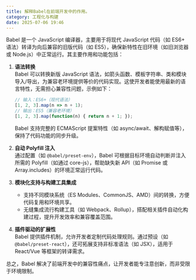 ```yaml
---
title: 解释Babel在前端开发中的作用。
category: 工程化与构建
date: 2025-07-06 19:46
---
```

Babel 是一个 JavaScript 编译器，主要用于将现代 JavaScript 代码（如 ES6+ 语法）转译为向后兼容的旧版代码（如 ES5），确保新特性在旧环境（如旧浏览器或 Node.js）中正常运行。其主要作用和功能包括：  

1. **语法转换**  
   Babel 可以转换新版 JavaScript 语法，如箭头函数、模板字符串、类和模块导入/导出，为兼容老环境提供等价的代码实现。这使开发者能使用最新的语言特性，无需担心兼容性问题，示例如下：  
   ```javascript  
   // 输入：ES6+（现代语法）  
   [1, 2, 3].map(n => n + 1);  
   // 输出：ES5（兼容老环境）  
   [1, 2, 3].map(function(n) { return n + 1; });  
   ```  
   Babel 支持完整的 ECMAScript 提案特性（如 async/await、解构赋值等），保持了代码功能的同步升级。  

2. **自动 Polyfill 注入**  
   通过配置（如 `@babel/preset-env`），Babel 可根据目标环境自动判断并注入所需的 Polyfill（如通过 core-js），帮助缺失新 API（如 Promise 或 Array.includes）的环境正常运行代码。  

3. **模块化支持与构建工具集成**  
   - 支持不同模块系统（ES Modules、CommonJS、AMD）间的转换，方便代码复用和环境共享。  
   - 无缝集成流行构建工具（如 Webpack、Rollup），搭配相关插件自动化构建过程，提升开发效率和兼容覆盖范围。  

4. **插件驱动的扩展性**  
   Babel 提供插件机制，允许开发者定制代码处理规则。通过预设（如 `@babel/preset-react`），还可拓展支持非标准语法（如 JSX），适用于 React/Vue 等框架的转译需求。  

总之，Babel 解决了前端开发中的兼容性痛点，让开发者能专注意创新，而非受限于环境限制。

